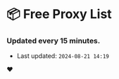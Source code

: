 # :package: Free Proxy List
### Updated every 15 minutes.

- Last updated: `2024-08-21 14:19`

:heart:
